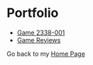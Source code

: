 # Portfolio

- [Game 2338-001](https://github.com/ChristianCruz117/Game2338-001)
- [Game Reviews](https://github.com/ChristianCruz117/GameReviews)

Go back to my [Home Page](https://christiancruz117.github.io/)
